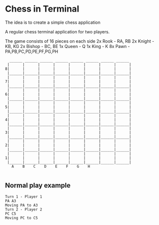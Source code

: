 # Chess in Terminal 

The idea is to create a simple chess application

A regular chess terminal application for two players.

The game consists of 16 pieces on each side
2x Rook - RA, RB 
2x Knight - KB, KG
2x Bishop - BC, BE
1x Queen - Q
1x King - K
8x Pawn - PA,PB,PC,PD,PE,PF,PG,PH

```
  ______ ______ ______ ______ ______ ______ ______ ______ 
 |      |      |      |      |      |      |      |      | 
8|      |      |      |      |      |      |      |      | 
 |______|______|______|______|______|______|______|______| 
 |      |      |      |      |      |      |      |      | 
7|      |      |      |      |      |      |      |      | 
 |______|______|______|______|______|______|______|______| 
 |      |      |      |      |      |      |      |      | 
6|      |      |      |      |      |      |      |      | 
 |______|______|______|______|______|______|______|______| 
 |      |      |      |      |      |      |      |      | 
5|      |      |      |      |      |      |      |      | 
 |______|______|______|______|______|______|______|______| 
 |      |      |      |      |      |      |      |      | 
4|      |      |      |      |      |      |      |      | 
 |______|______|______|______|______|______|______|______| 
 |      |      |      |      |      |      |      |      | 
3|      |      |      |      |      |      |      |      | 
 |______|______|______|______|______|______|______|______| 
 |      |      |      |      |      |      |      |      | 
2|      |      |      |      |      |      |      |      | 
 |______|______|______|______|______|______|______|______| 
 |      |      |      |      |      |      |      |      | 
1|      |      |      |      |      |      |      |      | 
 |______|______|______|______|______|______|______|______| 
   A    B    C    D    E    F    G    H    
  

```

## Normal play example

```
Turn 1 - Player 1
PA A3
Moving PA to A3
Turn 2 - Player 2
PC C5
Moving PC to C5
``` 
 
